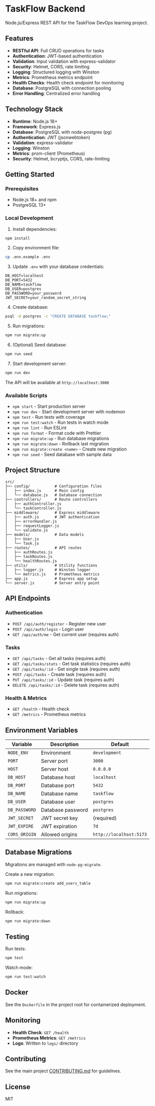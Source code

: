 # TaskFlow Backend

Node.js/Express REST API for the TaskFlow DevOps learning project.

## Features

- **RESTful API**: Full CRUD operations for tasks
- **Authentication**: JWT-based authentication
- **Validation**: Input validation with express-validator
- **Security**: Helmet, CORS, rate limiting
- **Logging**: Structured logging with Winston
- **Metrics**: Prometheus metrics endpoint
- **Health Checks**: Health check endpoint for monitoring
- **Database**: PostgreSQL with connection pooling
- **Error Handling**: Centralized error handling

## Technology Stack

- **Runtime**: Node.js 18+
- **Framework**: Express.js
- **Database**: PostgreSQL with node-postgres (pg)
- **Authentication**: JWT (jsonwebtoken)
- **Validation**: express-validator
- **Logging**: Winston
- **Metrics**: prom-client (Prometheus)
- **Security**: Helmet, bcryptjs, CORS, rate-limiting

## Getting Started

### Prerequisites

- Node.js 18+ and npm
- PostgreSQL 13+

### Local Development

1. Install dependencies:
```bash
npm install
```

2. Copy environment file:
```bash
cp .env.example .env
```

3. Update `.env` with your database credentials:
```
DB_HOST=localhost
DB_PORT=5432
DB_NAME=taskflow
DB_USER=postgres
DB_PASSWORD=your_password
JWT_SECRET=your_random_secret_string
```

4. Create database:
```bash
psql -U postgres -c "CREATE DATABASE taskflow;"
```

5. Run migrations:
```bash
npm run migrate:up
```

6. (Optional) Seed database:
```bash
npm run seed
```

7. Start development server:
```bash
npm run dev
```

The API will be available at `http://localhost:3000`

### Available Scripts

- `npm start` - Start production server
- `npm run dev` - Start development server with nodemon
- `npm test` - Run tests with coverage
- `npm run test:watch` - Run tests in watch mode
- `npm run lint` - Run ESLint
- `npm run format` - Format code with Prettier
- `npm run migrate:up` - Run database migrations
- `npm run migrate:down` - Rollback last migration
- `npm run migrate:create <name>` - Create new migration
- `npm run seed` - Seed database with sample data

## Project Structure

```
src/
├── config/           # Configuration files
│   ├── index.js      # Main config
│   └── database.js   # Database connection
├── controllers/      # Route controllers
│   ├── authController.js
│   └── taskController.js
├── middleware/       # Express middleware
│   ├── auth.js       # JWT authentication
│   ├── errorHandler.js
│   ├── requestLogger.js
│   └── validate.js
├── models/           # Data models
│   ├── User.js
│   └── Task.js
├── routes/           # API routes
│   ├── authRoutes.js
│   ├── taskRoutes.js
│   └── healthRoutes.js
├── utils/            # Utility functions
│   ├── logger.js     # Winston logger
│   └── metrics.js    # Prometheus metrics
├── app.js            # Express app setup
└── server.js         # Server entry point
```

## API Endpoints

### Authentication
- `POST /api/auth/register` - Register new user
- `POST /api/auth/login` - Login user
- `GET /api/auth/me` - Get current user (requires auth)

### Tasks
- `GET /api/tasks` - Get all tasks (requires auth)
- `GET /api/tasks/stats` - Get task statistics (requires auth)
- `GET /api/tasks/:id` - Get single task (requires auth)
- `POST /api/tasks` - Create task (requires auth)
- `PUT /api/tasks/:id` - Update task (requires auth)
- `DELETE /api/tasks/:id` - Delete task (requires auth)

### Health & Metrics
- `GET /health` - Health check
- `GET /metrics` - Prometheus metrics

## Environment Variables

| Variable | Description | Default |
|----------|-------------|---------|
| `NODE_ENV` | Environment | `development` |
| `PORT` | Server port | `3000` |
| `HOST` | Server host | `0.0.0.0` |
| `DB_HOST` | Database host | `localhost` |
| `DB_PORT` | Database port | `5432` |
| `DB_NAME` | Database name | `taskflow` |
| `DB_USER` | Database user | `postgres` |
| `DB_PASSWORD` | Database password | `postgres` |
| `JWT_SECRET` | JWT secret key | (required) |
| `JWT_EXPIRE` | JWT expiration | `7d` |
| `CORS_ORIGIN` | Allowed origins | `http://localhost:5173` |

## Database Migrations

Migrations are managed with `node-pg-migrate`.

Create a new migration:
```bash
npm run migrate:create add_users_table
```

Run migrations:
```bash
npm run migrate:up
```

Rollback:
```bash
npm run migrate:down
```

## Testing

Run tests:
```bash
npm test
```

Watch mode:
```bash
npm run test:watch
```

## Docker

See the `Dockerfile` in the project root for containerized deployment.

## Monitoring

- **Health Check**: `GET /health`
- **Prometheus Metrics**: `GET /metrics`
- **Logs**: Written to `logs/` directory

## Contributing

See the main project [CONTRIBUTING.md](../../CONTRIBUTING.md) for guidelines.

## License

MIT
